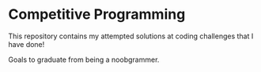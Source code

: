 # Competitive Programming

This repository contains my attempted solutions at coding challenges that I have done!

Goals to graduate from being a noobgrammer.